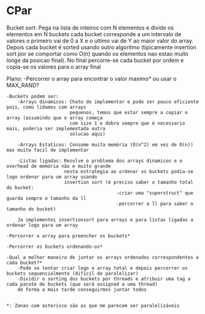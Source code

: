 # CPar

Bucket sort: Pega na lista de inteiros com N elementos e divide os elementos em N buckets
             cada bucket corresponde a um intervalo de valores o primeiro vai de 0 a X 
             e o ultimo vai de Y ao maior valor do array. 
             Depois cada bucket é sorted usando outro algoritmo (tipicamente insertion sort
             por se comportar como O(n) quando os elementos nao estao muito longe da posicao final). 
             No final percorre-se cada bucket por ordem e copia-se os valores para o array final

Plano:
    -Percorrer o array para encontrar o valor maximo* ou usar o MAX_RAND?

    -Buckets podem ser:
        -Arrays dinamicos: Chato de implementar e pode ser pouco eficiente pois, como lidamos com arrays 
                           pequenos, temos que estar sempre a copiar o array (assumindo que o array começa
                           com size 1 e dobra sempre que é necessario mais, poderia ser implementada outra 
                           solucao aqui)
        
        -Arrays Estaticos: Consome muita memória (O(n^2) em vez de O(n)) mas muito facil de implementar

        -Listas ligadas: Resolve o problema dos arrays dinamicos e o overhead de memória não e muito grande
                         nesta estrategia ao ordenar os buckets podia-se logo ordenar para um array usando 
                         insertion sort (é preciso saber o tamanho total do bucket:
                                            -criar uma "superstruct" que guarda sempre o tamanho da ll
                                            -percorrer a ll para saber o tamanho do bucket)

        Ja implementei insertionsort para arrays e para listas ligadas a ordenar logo para um array

    -Percorrer o array para preencher os buckets*

    -Percorrer os buckets ordenando-os*

    -Qual a melhor maneira de juntar os arrays ordenados correspondentes a cada bucket?*
        -Pode se tentar criar logo o array total e depois percorrer os buckets sequencialmente (dificil de paralelizar)
        -Dividir o sorting dos buckets por threads e atribuir uma tag a cada pacote de buckets (que será assigned a uma thread)
        de forma a mais tarde conseguirmos juntar todos


    *: Zonas com asterisco são as que me parecem ser paralelizáveis